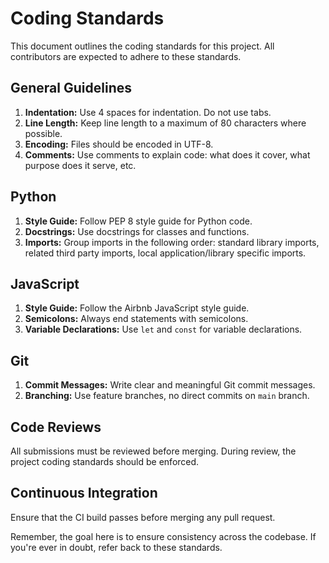 # Coding Standards

This document outlines the coding standards for this project. All contributors are expected to adhere to these standards.

## General Guidelines

1. **Indentation:** Use 4 spaces for indentation. Do not use tabs.
2. **Line Length:** Keep line length to a maximum of 80 characters where possible.
3. **Encoding:** Files should be encoded in UTF-8.
4. **Comments:** Use comments to explain code: what does it cover, what purpose does it serve, etc.

## Python

1. **Style Guide:** Follow PEP 8 style guide for Python code.
2. **Docstrings:** Use docstrings for classes and functions.
3. **Imports:** Group imports in the following order: standard library imports, related third party imports, local application/library specific imports.

## JavaScript

1. **Style Guide:** Follow the Airbnb JavaScript style guide.
2. **Semicolons:** Always end statements with semicolons.
3. **Variable Declarations:** Use `let` and `const` for variable declarations.

## Git

1. **Commit Messages:** Write clear and meaningful Git commit messages.
2. **Branching:** Use feature branches, no direct commits on `main` branch.

## Code Reviews

All submissions must be reviewed before merging. During review, the project coding standards should be enforced.

## Continuous Integration

Ensure that the CI build passes before merging any pull request.

Remember, the goal here is to ensure consistency across the codebase. If you're ever in doubt, refer back to these standards.